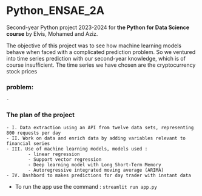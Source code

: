 # Python_ENSAE_2A

Second-year Python project 2023-2024 for **the Python for Data Science course** by Elvis, Mohamed and Aziz.

The objective of this project was to see how machine learning models behave when faced with a complicated prediction problem. 
So we ventured into time series prediction with our second-year knowledge, which is of course insufficient.
The time series we have chosen are the cryptocurrency stock prices

### problem: 
    - 

### The plan of the project

    - I. Data extraction using an API from twelve data sets, representing 800 requests per day
    - II. Work on data and enrich data by adding variables relevant to financial series 
    - III. Use of machine learning models, models used :
            - linear regression 
            - Support vector regression 
            - Deep learning model with Long Short-Term Memory 
            - Autoregressive integrated moving average (ARIMA)
    - IV. Dashbord to makes predictions for day trader with instant data  

        



- To run the app use the command : $\texttt{streamlit run app.py}$